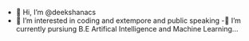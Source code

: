 - 👋 Hi, I’m @deekshanacs
- 👀 I’m interested in coding and extempore and public speaking
-🌱 I’m currently pursiung B.E Artifical Intelligence and Machine Learning...
  

<!---
deekshanacs/deekshanacs is a ✨ special ✨ repository because its `README.md` (this file) appears on your GitHub profile.
You can click the Preview link to take a look at your changes.
--->
